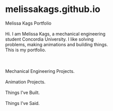 # melissakags.github.io
Melissa Kags Portfolio
<BR><BR>Hi. I am Melissa Kags, a mechanical engineering 
<BR>student Concordia University. I like solving 
<BR>problems, making animations and building things. 
<BR>This is my portfolio.
<BR><BR><BR><BR>
Mechanical Engineering Projects.
<BR><BR>
Animation Projects.
<BR><BR>
Things I've Built.
<BR><BR>
Things I've Said.
